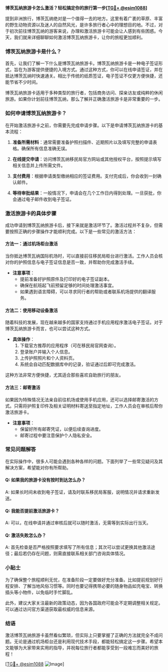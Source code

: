 **博茨瓦纳旅游卡怎么激活？轻松搞定你的旅行第一步[[TG💪+ @esim1088](https://t.me/s/esim1088)]**

提到非洲旅行，博茨瓦纳绝对是一个值得一去的地方。这里有着广袤的草原、丰富的野生动物资源以及迷人的自然风光，是许多旅行者心中的理想目的地。不过，对于初次前往博茨瓦纳的游客来说，办理和激活旅游卡可能会让人感到有些困惑。今天，我们就来详细聊聊如何激活博茨瓦纳旅游卡，让你的旅程更加顺利。

### 博茨瓦纳旅游卡是什么？

首先，让我们了解一下什么是博茨瓦纳旅游卡。博茨瓦纳旅游卡是一种电子签证形式，旨在为游客提供便捷的入境方式。通过这种方式，你可以在线申请签证，并在抵达博茨瓦纳时快速通关。相比于传统的纸质签证，电子签证不仅更方便快捷，还能节省不少时间。

博茨瓦纳旅游卡适用于多种类型的旅行者，包括商务访问、探亲访友或纯粹的休闲旅游。如果你计划前往博茨瓦纳，那么了解并正确激活旅游卡是非常重要的一步。

### 如何申请博茨瓦纳旅游卡？

在开始激活旅游卡之前，你需要先完成申请步骤。以下是申请博茨瓦纳旅游卡的基本流程：

1. **准备所需材料**：通常需要准备护照扫描件、近期照片以及填写完整的申请表格。确保所有信息准确无误。
   
2. **在线提交申请**：访问博茨瓦纳移民局官方网站或其他授权平台，按照提示填写相关信息并上传所需文件。

3. **支付费用**：根据申请类型缴纳相应的签证费用。支付完成后，你会收到一封确认邮件。

4. **等待审批结果**：一般情况下，申请会在几个工作日内得到处理。一旦获批，你会通过电子邮件收到电子签证。

### 激活旅游卡的具体步骤

成功申请到博茨瓦纳旅游卡后，接下来就是激活环节了。激活过程并不复杂，但需要按照正确的步骤操作才能顺利完成。以下是一些常见的激活方法：

#### 方法一：通过机场柜台激活

当你抵达博茨瓦纳国际机场时，可以直接前往移民局柜台进行激活。工作人员会核对你的护照信息与电子签证信息是否一致，并帮助你完成激活手续。

- **注意事项**：
  - 提前准备好护照原件及打印好的电子签证副本。
  - 确保在航班起飞前预留足够的时间处理激活事宜。
  - 如果遇到语言障碍，可以寻求同行者的帮助或者联系机场提供的翻译服务。

#### 方法二：使用移动设备激活

随着科技的发展，现在越来越多的国家支持通过手机应用程序激活电子签证。对于博茨瓦纳旅游卡而言，也可以尝试这种方式。

- **具体操作**：
  1. 下载官方推荐的应用程序（可在移民局官网查询）。
  2. 登录账户并输入个人信息。
  3. 上传护照照片和个人资料页。
  4. 系统会自动匹配数据库中的记录，验证通过后即可完成激活。

这种方法非常方便快捷，尤其适合那些喜欢自助旅行的朋友。

#### 方法三：邮寄激活

如果因为特殊情况无法亲自前往机场或使用手机应用，还可以选择邮寄激活的方式。只需将护照复印件及相关证明材料寄送至指定地址，工作人员会在审核后帮你激活旅游卡。

- **注意事项**：
  - 保留好所有邮寄凭证，以便后续查询进度。
  - 邮寄过程中要注意保护个人隐私安全。

### 常见问题解答

在实际操作中，很多人可能会遇到各种各样的问题。下面列举了一些常见疑问及其解决方案，希望能对你有所帮助。

#### Q: 如果我的旅游卡没有按时到达怎么办？
A: 如果长时间未收到电子签证，请及时联系移民局客服，说明情况并请求重新发送。

#### Q: 我能否提前激活旅游卡？
A: 可以，在线申请并通过审核后就可以随时激活，无需等到实际出行当天。

#### Q: 激活失败怎么办？
A: 首先检查是否严格按照要求填写了所有信息；其次可以尝试更换其他激活途径；最后若仍存在问题，则需直接联系相关部门咨询具体情况。

### 小贴士

为了确保整个旅程顺利无忧，在准备阶段一定要做好充分准备。比如提前规划好行程安排、了解当地风俗习惯等。同时也要记得携带必要的随身物品如充电宝、转换插头等小物件，以免临时手忙脚乱。

此外，建议大家关注最新的政策动态，因为各国政府可能会不定期调整相关规定。可以通过访问官方渠道获取最权威的信息来源。

### 结语

激活博茨瓦纳旅游卡虽然看似繁琐，但实际上只要掌握了正确的方法就完全不成问题。无论是通过机场柜台还是利用现代技术手段，都能轻松搞定这一步骤。希望本文能够为大家带来实用的指导，并祝每位旅行者都能享受到一段难忘而美好的旅程！

[[TG💪+ @esim1088](https://t.me/s/esim1088) ![Image](https://i.postimg.cc/4NQfJmqS/Snipaste-2025-05-13-00-14-12.png)]